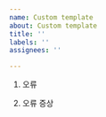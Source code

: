 ```yaml
---
name: Custom template
about: Custom template
title: ''
labels: ''
assignees: ''

---
```


1. 오류

2. 오류 증상
